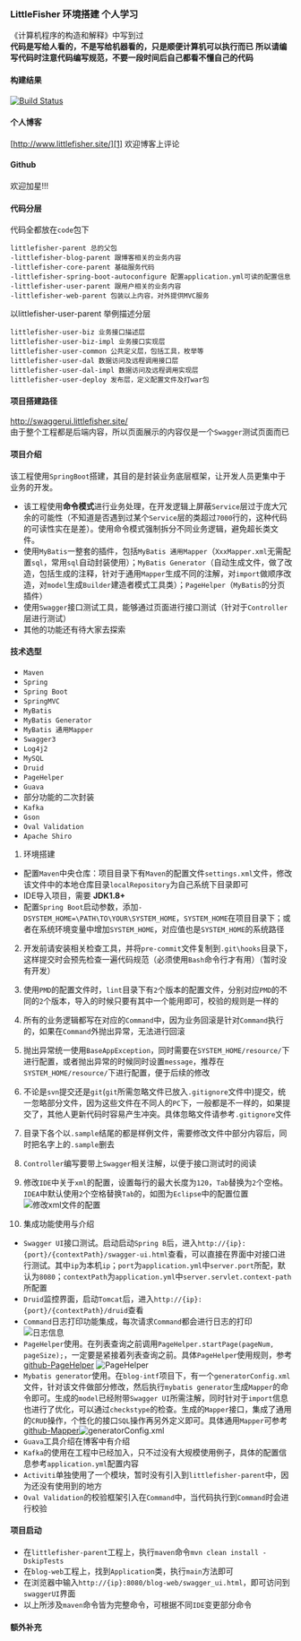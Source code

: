### LittleFisher 环境搭建 个人学习
《计算机程序的构造和解释》中写到过  
**代码是写给人看的，不是写给机器看的，只是顺便计算机可以执行而已**
**所以请编写代码时注意代码编写规范，不要一段时间后自己都看不懂自己的代码**

#### 构建结果
[![Build Status](https://travis-ci.org/littlefishercoder/littlefisher-system.svg?branch=dev)](https://travis-ci.org/littlefishercoder/littlefisher-system)

#### 个人博客
[http://www.littlefisher.site/][1]
欢迎博客上评论

#### Github
欢迎加星!!!

#### 代码分层
代码全都放在`code`包下
```
littlefisher-parent 总的父包
-littlefisher-blog-parent 跟博客相关的业务内容
-littlefisher-core-parent 基础服务代码
-littlefisher-spring-boot-autoconfigure 配置application.yml可读的配置信息
-littlefisher-user-parent 跟用户相关的业务内容
-littlefisher-web-parent 包装以上内容，对外提供MVC服务
```

以littlefisher-user-parent 举例描述分层
```
littlefisher-user-biz 业务接口描述层
littlefisher-user-biz-impl 业务接口实现层
littlefisher-user-common 公共定义层，包括工具，枚举等
littlefisher-user-dal 数据访问及远程调用接口层
littlefisher-user-dal-impl 数据访问及远程调用实现层
littlefisher-user-deploy 发布层，定义配置文件及打war包
```

#### 项目搭建路径
http://swaggerui.littlefisher.site/  
由于整个工程都是后端内容，所以页面展示的内容仅是一个`Swagger`测试页面而已

#### 项目介绍
该工程使用`SpringBoot`搭建，其目的是封装业务底层框架，让开发人员更集中于业务的开发。

 - 该工程使用**命令模式**进行业务处理，在开发逻辑上屏蔽`Service`层过于庞大冗余的可能性（不知道是否遇到过某个`Service`层的类超过`7000`行的，这种代码的可读性实在是差）。使用命令模式强制拆分不同业务逻辑，避免超长类文件。
 - 使用`MyBatis`一整套的插件，包括`MyBatis 通用Mapper`（`XxxMapper.xml`无需配置`sql`，常用`sql`自动封装使用）；`MyBatis Generator`（自动生成文件，做了改造，包括生成的注释，针对于通用`Mapper`生成不同的注解，对`import`做顺序改造，对`model`生成`Builder`建造者模式工具类）；`PageHelper`（`MyBatis`的分页插件）
 - 使用`Swagger`接口测试工具，能够通过页面进行接口测试（针对于`Controller`层进行测试）
 - 其他的功能还有待大家去探索

#### 技术选型

 - `Maven`
 - `Spring`
 - `Spring Boot`
 - `SpringMVC`
 - `MyBatis`
 - `MyBatis Generator`
 - `MyBatis 通用Mapper`
 - `Swagger3`
 - `Log4j2`
 - `MySQL`
 - `Druid`
 - `PageHelper`
 - `Guava`
 - 部分功能的二次封装
 - `Kafka`
 - `Gson`
 - `Oval Validation`
 - `Apache Shiro`

1. 环境搭建
  - 配置`Maven`中央仓库：项目目录下有`Maven`的配置文件`settings.xml`文件，修改该文件中的本地仓库目录`localRepository`为自己系统下目录即可
  - IDE导入项目，需要 **JDK1.8+**
  - 配置`Spring Boot`启动参数，添加`-DSYSTEM_HOME=\PATH\TO\YOUR\SYSTEM_HOME`，`SYSTEM_HOME`在项目目录下；或者在系统环境变量中增加`SYSTEM_HOME`，对应值也是`SYSTEM_HOME`的系统路径

2.  开发前请安装相关检查工具，并将`pre-commit`文件复制到`.git\hooks`目录下，这样提交时会预先检查一遍代码规范（必须使用`Bash`命令行才有用）（暂时没有开发）

3.  使用`PMD`的配置文件时，`lint`目录下有`2`个版本的配置文件，分别对应`PMD`的不同的`2`个版本，导入的时候只要有其中一个能用即可，校验的规则是一样的

4.  所有的业务逻辑都写在对应的`Command`中，因为业务回滚是针对`Command`执行的，如果在`Command`外抛出异常，无法进行回滚

5.  抛出异常统一使用`BaseAppException`，同时需要在`SYSTEM_HOME/resource/`下进行配置，或者抛出异常的时候同时设置`message`，推荐在`SYSTEM_HOME/resource/`下进行配置，便于后续的修改

6.  不论是`svn`提交还是`git`(`git`所需忽略文件已放入`.gitignore`文件中)提交，统一忽略部分文件，因为这些文件在不同人的`PC`下，一般都是不一样的，如果提交了，其他人更新代码时容易产生冲突。具体忽略文件请参考`.gitignore`文件

7.  目录下各个以`.sample`结尾的都是样例文件，需要修改文件中部分内容后，同时把名字上的`.sample`删去

8.  `Controller`编写要带上`Swagger`相关注解，以便于接口测试时的阅读

9.  修改`IDE`中关于`xml`的配置，设置每行的最大长度为`120`，`Tab`替换为`2`个空格。`IDEA`中默认使用`2`个空格替换`Tab`的，如图为`Eclipse`中的配置位置
![修改xml文件的配置][2]

10.  集成功能使用与介绍
  - `Swagger UI`接口测试。启动启动`Spring B`后，进入`http://{ip}:{port}/{contextPath}/swagger-ui.html`查看，可以直接在界面中对接口进行测试。其中`ip`为本机`ip`；`port`为`application.yml`中`server.port`所配，默认为`8080`；`contextPath`为`application.yml`中`server.servlet.context-path`所配置
  - `Druid`监控界面，启动`Tomcat`后，进入`http://{ip}:{port}/{contextPath}/druid`查看
  - `Command`日志打印功能集成，每次请求`Command`都会进行日志的打印
![日志信息][3]
  - `PageHelper`使用。在列表查询之前调用`PageHelper.startPage(pageNum, pageSize);`，一定要是紧接着列表查询之前。具体`PageHelper`使用规则，参考[github-PageHelper][4]
![PageHelper][5]
  - `Mybatis generator`使用。在`blog-intf`项目下，有一个`generatorConfig.xml`文件，针对该文件做部分修改，然后执行`mybatis generator`生成`Mapper`的命令即可。生成的`model`已经附带`Swagger UI`所需注解，同时针对于`import`信息也进行了优化，可以通过`checkstype`的检查。生成的`Mapper`接口，集成了通用的`CRUD`操作，个性化的接口`SQL`操作再另外定义即可。具体通用`Mapper`可参考[github-Mapper][6]![generatorConfig.xml][7]
  - `Guava`工具介绍在博客中有介绍
  - `Kafka`的使用在工程中已经加入，只不过没有大规模使用例子，具体的配置信息参考`application.yml`配置内容
  - `Activiti`单独使用了一个模块，暂时没有引入到`littlefisher-parent`中，因为还没有使用到的地方
  - `Oval Validation`的校验框架引入在`Command`中，当代码执行到`Command`时会进行校验

#### 项目启动

 - 在`littlefisher-parent`工程上，执行`maven`命令`mvn clean install -DskipTests`
 - 在`blog-web`工程上，找到`Application`类，执行`main`方法即可
 - 在浏览器中输入`http://{ip}:8080/blog-web/swagger_ui.html`，即可访问到`swaggerUI`界面
 - 以上所涉及`maven`命令皆为完整命令，可根据不同`IDE`变更部分命令

#### 额外补充


  [1]: http://www.littlefisher.site/
  [2]: http://wx4.sinaimg.cn/large/7dde05d2gy1fd64xlnke7j20ye0ye7b6.jpg
  [3]: https://wx1.sinaimg.cn/large/7dde05d2gy1fpuqgmz5m7j21kw0ushdq.jpg
  [4]: https://github.com/pagehelper/Mybatis-PageHelper
  [5]: https://wx2.sinaimg.cn/large/7dde05d2gy1fpuqgl6koyj21as0z4jye.jpg
  [6]: https://github.com/litttlefisher/Mapper
  [7]: https://wx1.sinaimg.cn/large/7dde05d2gy1fpuqgmj48kj21kw0vwnga.jpg
